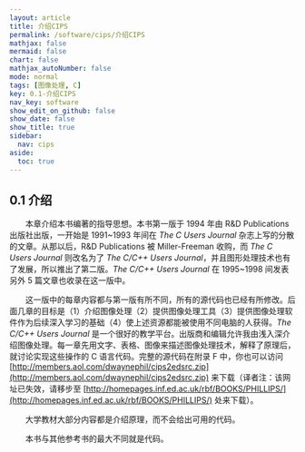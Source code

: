 ```yaml
---
layout: article
title: 介绍CIPS
permalink: /software/cips/介绍CIPS
mathjax: false
mermaid: false
chart: false
mathjax_autoNumber: false
mode: normal
tags: [图像处理, C]
key: 0.1-介绍CIPS
nav_key: software
show_edit_on_github: false
show_date: false
show_title: true
sidebar:
  nav: cips
aside:
  toc: true
---
```


<!--more-->

## 0.1 介绍

&emsp;&emsp;本章介绍本书编著的指导思想。本书第一版于 1994 年由 R&D Publications 出版社出版，一开始是 1991~1993 年间在 *The C Users Journal* 杂志上写的分散的文章。从那以后，R&D Publications 被  Miller-Freeman 收购，而 *The C Users Journal* 则改名为了 *The C/C++ Users Journal*，并且图形处理技术也有了发展，所以推出了第二版。*The C/C++ Users Journal* 在 1995~1998 间发表另外 5 篇文章也收录在这一版中。

&emsp;&emsp;这一版中的每章内容都与第一版有所不同，所有的源代码也已经有所修改。后面几章的目标是（1）介绍图像处理（2）提供图像处理工具（3）提供图像处理软件作为后续深入学习的基础（4）使上述资源都能被使用不同电脑的人获得。*The C/C++ Users Journal* 是一个很好的教学平台。出版商和编辑允许我由浅入深介绍图像处理。每一章先用文字、表格、图像来描述图像处理技术，解释了原理后，就讨论实现这些操作的 C 语言代码。完整的源代码在附录 F 中，你也可以访问 [http://members.aol.com/dwaynephil/cips2edsrc.zip](http://members.aol.com/dwaynephil/cips2edsrc.zip) 来下载（译者注：该网址已失效，请移步至 [http://homepages.inf.ed.ac.uk/rbf/BOOKS/PHILLIPS/](http://homepages.inf.ed.ac.uk/rbf/BOOKS/PHILLIPS/) 处来下载）。

&emsp;&emsp;大学教材大部分内容都是介绍原理，而不会给出可用的代码。

&emsp;&emsp;本书与其他参考书的最大不同就是代码。